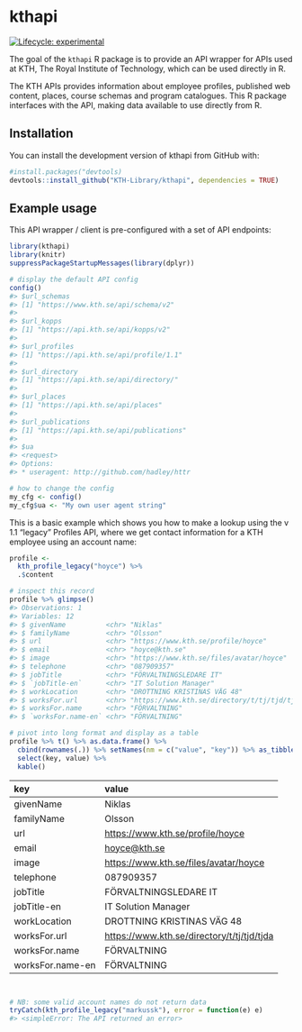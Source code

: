 
<!-- README.md is generated from README.Rmd. Please edit that file -->

# kthapi

<!-- badges: start -->

[![Lifecycle:
experimental](https://img.shields.io/badge/lifecycle-experimental-orange.svg)](https://www.tidyverse.org/lifecycle/#experimental)
<!-- badges: end -->

The goal of the `kthapi` R package is to provide an API wrapper for APIs
used at KTH, The Royal Institute of Technology, which can be used
directly in R.

The KTH APIs provides information about employee profiles, published web
content, places, course schemas and program catalogues. This R package
interfaces with the API, making data available to use directly from R.

## Installation

You can install the development version of kthapi from GitHub with:

``` r
#install.packages("devtools)
devtools::install_github("KTH-Library/kthapi", dependencies = TRUE)
```

## Example usage

This API wrapper / client is pre-configured with a set of API endpoints:

``` r
library(kthapi)
library(knitr)
suppressPackageStartupMessages(library(dplyr)) 

# display the default API config
config()
#> $url_schemas
#> [1] "https://www.kth.se/api/schema/v2"
#> 
#> $url_kopps
#> [1] "https://api.kth.se/api/kopps/v2"
#> 
#> $url_profiles
#> [1] "https://api.kth.se/api/profile/1.1"
#> 
#> $url_directory
#> [1] "https://api.kth.se/api/directory/"
#> 
#> $url_places
#> [1] "https://api.kth.se/api/places"
#> 
#> $url_publications
#> [1] "https://api.kth.se/api/publications"
#> 
#> $ua
#> <request>
#> Options:
#> * useragent: http://github.com/hadley/httr

# how to change the config
my_cfg <- config()
my_cfg$ua <- "My own user agent string"
```

This is a basic example which shows you how to make a lookup using the v
1.1 “legacy” Profiles API, where we get contact information for a KTH
employee using an account name:

``` r
profile <- 
  kth_profile_legacy("hoyce") %>% 
  .$content 

# inspect this record
profile %>% glimpse()
#> Observations: 1
#> Variables: 12
#> $ givenName          <chr> "Niklas"
#> $ familyName         <chr> "Olsson"
#> $ url                <chr> "https://www.kth.se/profile/hoyce"
#> $ email              <chr> "hoyce@kth.se"
#> $ image              <chr> "https://www.kth.se/files/avatar/hoyce"
#> $ telephone          <chr> "087909357"
#> $ jobTitle           <chr> "FÖRVALTNINGSLEDARE IT"
#> $ `jobTitle-en`      <chr> "IT Solution Manager"
#> $ workLocation       <chr> "DROTTNING KRISTINAS VÄG 48"
#> $ worksFor.url       <chr> "https://www.kth.se/directory/t/tj/tjd/tjda"
#> $ worksFor.name      <chr> "FÖRVALTNING"
#> $ `worksFor.name-en` <chr> "FÖRVALTNING"

# pivot into long format and display as a table
profile %>% t() %>% as.data.frame() %>%  
  cbind(rownames(.)) %>% setNames(nm = c("value", "key")) %>% as_tibble() %>%
  select(key, value) %>%
  kable()
```

| key              | value                                        |
| :--------------- | :------------------------------------------- |
| givenName        | Niklas                                       |
| familyName       | Olsson                                       |
| url              | <https://www.kth.se/profile/hoyce>           |
| email            | <hoyce@kth.se>                               |
| image            | <https://www.kth.se/files/avatar/hoyce>      |
| telephone        | 087909357                                    |
| jobTitle         | FÖRVALTNINGSLEDARE IT                        |
| jobTitle-en      | IT Solution Manager                          |
| workLocation     | DROTTNING KRISTINAS VÄG 48                   |
| worksFor.url     | <https://www.kth.se/directory/t/tj/tjd/tjda> |
| worksFor.name    | FÖRVALTNING                                  |
| worksFor.name-en | FÖRVALTNING                                  |

``` r


# NB: some valid account names do not return data
tryCatch(kth_profile_legacy("markussk"), error = function(e) e)
#> <simpleError: The API returned an error>
```
